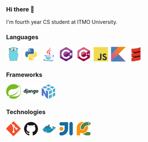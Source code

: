 ### Hi there 👋

I'm fourth year CS student at ITMO University. 

### Languages

<div>
  <img src="img/go.svg" title="Go" width="40" height="40"/>&nbsp;
  <img src="img/python.svg" title="Python" width="40" height="40"/>&nbsp;
  <img src="img/java.svg" title="Java" width="40" height="40"/>&nbsp;
  <img src="img/csharp.svg" title="C#" width="40" height="40"/>&nbsp;
  <img src="img/cplusplus.svg" title="C++" width="40" height="40"/>&nbsp;
  <img src="img/javascript.svg" title="JavaScript" width="40" height="40"/>&nbsp;
  <img src="img/kotlin.svg" title="Kotlin" width="40" height="40"/>&nbsp;
  <img src="img/scala.svg" title="Scala" width="40" height="40"/>&nbsp;
</div>

### Frameworks

<div>
  <img src="img/spring.svg" title="Spring" width="40" height="40"/>&nbsp;
  <img src="img/django.svg" title="Django" width="40" height="40"/>&nbsp;
  <img src="img/numpy.svg" title="NumPy" width="40" height="40"/>&nbsp;
</div>

### Technologies

<div>
  <img src="img/git.svg" title="Git" width="40" height="40"/>&nbsp;
  <img src="img/github.svg" title="GitHub" width="40" height="40"/>&nbsp;
  <img src="img/docker.svg" title="Docker" width="40" height="40"/>&nbsp;
  <img src="img/intellij.svg" title="Intellij" width="40" height="40"/>&nbsp;
  <img src="img/pycharm.svg" title="PyCharm" width="40" height="40"/>&nbsp;
</div>

<!--
**priamoryki/priamoryki** is a ✨ _special_ ✨ repository because its `README.md` (this file) appears on your GitHub profile.

Here are some ideas to get you started:

- 🔭 I’m currently working on ...
- 🌱 I’m currently learning ...
- 👯 I’m looking to collaborate on ...
- 🤔 I’m looking for help with ...
- 💬 Ask me about ...
- 📫 How to reach me: ...
- 😄 Pronouns: ...
- ⚡ Fun fact: ...
-->
